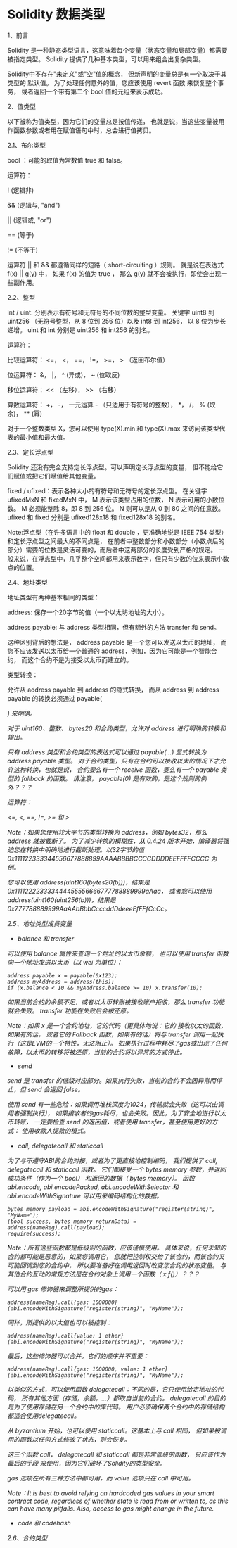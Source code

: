 Solidity 数据类型
================

1、前言

Solidity 是一种静态类型语言，这意味着每个变量（状态变量和局部变量）都需要被指定类型。 Solidity 提供了几种基本类型，可以用来组合出复杂类型。

Solidity中不存在"未定义"或"空"值的概念， 但新声明的变量总是有一个取决于其类型的 默认值。 为了处理任何意外的值，您应该使用 revert 函数 来恢复整个事务， 或者返回一个带有第二个 bool 值的元组来表示成功。

2、值类型

以下被称为值类型，因为它们的变量总是按值传递， 也就是说，当这些变量被用作函数参数或者用在赋值语句中时，总会进行值拷贝。

2.1、布尔类型

bool ：可能的取值为常数值 true 和 false。

运算符：

! (逻辑非)

&& (逻辑与, "and")

|| (逻辑或, "or")

== (等于)

!= (不等于)

运算符 || 和 && 都遵循同样的短路（ short-circuiting ）规则。 就是说在表达式 f(x) || g(y) 中， 如果 f(x) 的值为 true ， 那么 g(y) 就不会被执行，即使会出现一些副作用。

2.2、整型

int / uint: 分别表示有符号和无符号的不同位数的整型变量。 关键字 uint8 到 uint256 （无符号整型，从 8 位到 256 位）以及 int8 到 int256， 以 8 位为步长递增。 uint 和 int 分别是 uint256 和 int256 的别名。

运算符：

比较运算符： <=， <， ==， !=， >=， > （返回布尔值）

位运算符： &， |， ^ (异或)， ~ (位取反)

移位运算符： << （左移）， >> （右移）

算数运算符： +， -， 一元运算 - （只适用于有符号的整数）， *， /， % (取余)， ** (幂)

对于一个整数类型 X，您可以使用 type(X).min 和 type(X).max 来访问该类型代表的最小值和最大值。

2.3、定长浮点型

Solidity 还没有完全支持定长浮点型。可以声明定长浮点型的变量， 但不能给它们赋值或把它们赋值给其他变量。

fixed / ufixed：表示各种大小的有符号和无符号的定长浮点型。 在关键字 ufixedMxN 和 fixedMxN 中， M 表示该类型占用的位数， N 表示可用的小数位数。 M 必须能整除 8，即 8 到 256 位。 N 则可以是从 0 到 80 之间的任意数。 ufixed 和 fixed 分别是 ufixed128x18 和 fixed128x18 的别名。

Note:浮点型（在许多语言中的 float 和 double ，更准确地说是 IEEE 754 类型）和定长浮点型之间最大的不同点是， 在前者中整数部分和小数部分（小数点后的部分）需要的位数是灵活可变的，而后者中这两部分的长度受到严格的规定。 一般来说，在浮点型中，几乎整个空间都用来表示数字，但只有少数的位来表示小数点的位置。

2.4、地址类型

地址类型有两种基本相同的类型：

address: 保存一个20字节的值（一个以太坊地址的大小）。

address payable: 与 address 类型相同，但有额外的方法 transfer 和 send。

这种区别背后的想法是， address payable 是一个您可以发送以太币的地址， 而您不应该发送以太币给一个普通的 address，例如，因为它可能是一个智能合约， 而这个合约不是为接受以太币而建立的。

类型转换：

允许从 address payable 到 address 的隐式转换， 而从 address 到 address payable 的转换必须通过 payable(<address>) 来明确。

对于 uint160、整数、 bytes20 和合约类型，允许对 address 进行明确的转换和输出。

只有 address 类型和合约类型的表达式可以通过 payable(...) 显式转换为 address payable 类型。 对于合约类型，只有在合约可以接收以太的情况下才允许这种转换，也就是说， 合约要么有一个 receive 函数，要么有一个 payable 类型的 fallback 的函数。 请注意， payable(0) 是有效的，是这个规则的例外？？？

运算符：

<=, <, ==, !=, >= 和 >

Note：如果您使用较大字节的类型转换为 address，例如 bytes32，那么 address 就被截断了。 为了减少转换的模糊性，从 0.4.24 版本开始，编译器将强迫您在转换中明确地进行截断处理。以32字节的值 0x111122333344556677888899AAAABBBBCCCCDDDDEEFFFFCCCC 为例。

您可以使用 address(uint160(bytes20(b)))，结果是 0x111122223333444455556666777788889999aAaa， 或者您可以使用 address(uint160(uint256(b)))，结果是 0x777788889999AaAAbBbbCcccddDdeeeEfFFfCcCc。

2.5、地址类型成员变量

* balance 和 transfer

可以使用 balance 属性来查询一个地址的以太币余额， 也可以使用 transfer 函数向一个地址发送以太币（以 wei 为单位）：

```solidity
address payable x = payable(0x123);
address myAddress = address(this);
if (x.balance < 10 && myAddress.balance >= 10) x.transfer(10);
```

如果当前合约的余额不足，或者以太币转账被接收账户拒收，那么 transfer 功能就会失败。 transfer 功能在失败后会被还原。

Note：如果 x 是一个合约地址，它的代码（更具体地说：它的 接收以太的函数，如果有的话， 或者它的 Fallback 函数，如果有的话）将与 transfer 调用一起执行（这是EVM的一个特性，无法阻止）。 如果执行过程中耗尽了gas或出现了任何故障，以太币的转移将被还原，当前的合约将以异常的方式停止。

* send

send 是 transfer 的低级对应部分。如果执行失败，当前的合约不会因异常而停止，但 send 会返回 false。

使用 send 有一些危险：如果调用堆栈深度为1024，传输就会失败（这可以由调用者强制执行）， 如果接收者的gas耗尽，也会失败。因此，为了安全地进行以太币转账， 一定要检查 send 的返回值，或者使用 transfer，甚至使用更好的方式： 使用收款人提款的模式。

* call, delegatecall 和 staticcall

为了与不遵守ABI的合约对接，或者为了更直接地控制编码， 我们提供了 call, delegatecall 和 staticcall 函数。 它们都接受一个 bytes memory 参数，并返回成功条件（作为一个 bool） 和返回的数据（ bytes memory）。 函数 abi.encode, abi.encodePacked, abi.encodeWithSelector 和 abi.encodeWithSignature 可以用来编码结构化的数据。

```solidity
bytes memory payload = abi.encodeWithSignature("register(string)", "MyName");
(bool success, bytes memory returnData) = address(nameReg).call(payload);
require(success);
```

Note：所有这些函数都是低级别的函数，应该谨慎使用。 具体来说，任何未知的合约都可能是恶意的，如果您调用它， 您就把控制权交给了该合约，而该合约又可能回调到您的合约中， 所以要准备好在调用返回时改变您合约的状态变量。 与其他合约互动的常规方法是在合约对象上调用一个函数（ x.f()）？？？

可以用 gas 修饰器来调整所提供的gas：

```solidity
address(nameReg).call{gas: 1000000}(abi.encodeWithSignature("register(string)", "MyName"));
```

同样，所提供的以太值也可以被控制：

```solidity
address(nameReg).call{value: 1 ether}(abi.encodeWithSignature("register(string)", "MyName"));
```

最后，这些修饰器可以合并。它们的顺序并不重要：

```solidity
address(nameReg).call{gas: 1000000, value: 1 ether}(abi.encodeWithSignature("register(string)", "MyName"));
```

以类似的方式，可以使用函数 delegatecall：不同的是，它只使用给定地址的代码， 所有其他方面（存储，余额，...）都取自当前的合约。 delegatecall 的目的是为了使用存储在另一个合约中的库代码。 用户必须确保两个合约中的存储结构都适合使用delegatecall。

从 byzantium 开始，也可以使用 staticcall。这基本上与 call 相同， 但如果被调用的函数以任何方式修改了状态，则会恢复。

这三个函数 call， delegatecall 和 staticcall 都是非常低级的函数， 只应该作为 最后的手段 来使用，因为它们破坏了Solidity的类型安全。

gas 选项在所有三种方法中都可用，而 value 选项只在 call 中可用。

Note：It is best to avoid relying on hardcoded gas values in your smart contract code, regardless of whether state is read from or written to, as this can have many pitfalls. Also, access to gas might change in the future.

* code 和 codehash



2.6、合约类型

